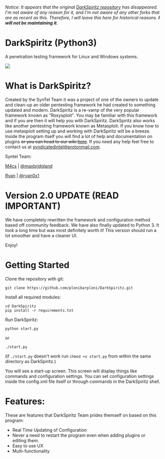 *Notice: It appears that the original [DarkSpiritz repository](https://github.com/DarkSpiritz/DarkSpiritz) has disappeared. I'm not aware of any reason for it, and I'm not aware of any other forks that are as recent as this. Therefore, I will leave this here for historical reasons. **I will not be maintaining it***.

# DarkSpiritz (Python3)
A penetration testing framework for Linux and Windows systems.

<img src="https://i.imgur.com/IxsAoei.png">

# What is DarkSpiritz?

Created by the SynTel Team it was a project of one of the owners to update and clean-up an older pentesting framework he had created to something updated and modern. DarkSpiritz is a re-vamp of the very popular framework known as "Roxysploit". You may be familiar with this framework and if you are then it will help you with DarkSpiritz. DarkSpiritz also works like another pentesting framework known as Metasploit. If you know how to use metasploit setting up and working with DarkSpiritz will be a breeze. Inside the program itself you will find a lot of help and documentation on plugins <strike>or you can head to our wiki [here](https://github.com/DarkSpiritz/DarkSpiritz/wiki)</strike>.
If you need any help feel free to contact us at syndicatedintel@protonmail.com.

Syntel Team:

[M4cs](https://github.com/M4cs) | [@maxbridgland](https://twitter.com/maxbridgland)

[Ryan](https://github.com/Ryan0x1) | [@ryan0x1](https://twitter.com/ryan0x1)

# Version 2.0 UPDATE (READ IMPORTANT)

We have completely rewritten the framework and configuration method based off community feedback. We have also finally updated to Python 3. It took a long time but was most definitely worth it! This version should run a lot smoother and have a cleaner UI. 

Enjoy!

# Getting Started

Clone the repository with git:
```
git clone https://github.com/plonibarploni/DarkSpiritz.git
```

Install all required modules:
```
cd DarkSpiritz
pip install -r requirements.txt
```

Run DarkSpiritz:
```
python start.py
```
or
```
./start.py
```
(if `./start.py` doesn't work run `chmod +x start.py`
from within the same directory as DarkSpiritz.)

You will see a start-up screen. This screen will display things like commands and configuration settings. You can set configuration settings inside the config.xml file itself or through commands in the DarkSpiritz shell.

# Features:

These are features that DarkSpiritz Team prides themself on based on this program:

- Real Time Updating of Configuration
- Never a need to restart the program even when adding plugins or editing them.
- Easy to use UX
- Multi-functionality
